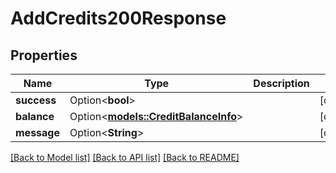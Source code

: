 # AddCredits200Response

## Properties

Name | Type | Description | Notes
------------ | ------------- | ------------- | -------------
**success** | Option<**bool**> |  | [optional]
**balance** | Option<[**models::CreditBalanceInfo**](CreditBalanceInfo.md)> |  | [optional]
**message** | Option<**String**> |  | [optional]

[[Back to Model list]](../README.md#documentation-for-models) [[Back to API list]](../README.md#documentation-for-api-endpoints) [[Back to README]](../README.md)


